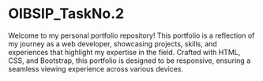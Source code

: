 # OIBSIP_TaskNo.2
Welcome to my personal portfolio repository! This portfolio is a reflection of my journey as a web developer, showcasing projects, skills, and experiences that highlight my expertise in the field. Crafted with HTML, CSS, and Bootstrap, this portfolio is designed to be responsive, ensuring a seamless viewing experience across various devices.
